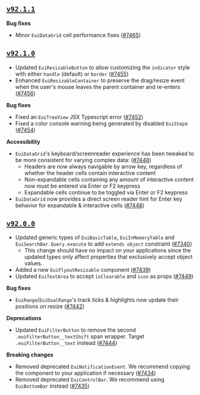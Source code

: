 ## [`v92.1.1`](https://github.com/elastic/eui/releases/v92.1.1)

**Bug fixes**

- Minor `EuiDataGrid` cell performance fixes ([#7465](https://github.com/elastic/eui/pull/7465))

## [`v92.1.0`](https://github.com/elastic/eui/releases/v92.1.0)

- Updated `EuiResizableButton` to allow customizing the `indicator` style with either `handle` (default) or `border` ([#7455](https://github.com/elastic/eui/pull/7455))
- Enhanced `EuiResizableContainer` to preserve the drag/resize event when the user's mouse leaves the parent container and re-enters ([#7456](https://github.com/elastic/eui/pull/7456))

**Bug fixes**

- Fixed an `EuiTreeView` JSX Typescript error ([#7452](https://github.com/elastic/eui/pull/7452))
- Fixed a color console warning being generated by disabled `EuiStep`s ([#7454](https://github.com/elastic/eui/pull/7454))

**Accessibility**

- `EuiDataGrid`'s keyboard/screenreader experience has been tweaked to be more consistent for varying complex data: ([#7448](https://github.com/elastic/eui/pull/7448))
  - Headers are now always navigable by arrow key, regardless of whether the header cells contain interactive content
  - Non-expandable cells containing any amount of interactive content now must be entered via Enter or F2 keypress
  - Expandable cells continue to be toggled via Enter or F2 keypress
- `EuiDataGrid` now provides a direct screen reader hint for Enter key behavior for expandable & interactive cells ([#7448](https://github.com/elastic/eui/pull/7448))

## [`v92.0.0`](https://github.com/elastic/eui/releases/v92.0.0)

- Updated generic types of `EuiBasicTable`, `EuiInMemoryTable` and `EuiSearchBar.Query.execute` to add `extends object` constraint ([#7340](https://github.com/elastic/eui/pull/7340))
  - This change should have no impact on your applications since the updated types only affect properties that exclusively accept object values.
- Added a new `EuiFlyoutResizable` component ([#7439](https://github.com/elastic/eui/pull/7439))
- Updated `EuiTextArea` to accept `isClearable` and `icon` as props ([#7449](https://github.com/elastic/eui/pull/7449))

**Bug fixes**

- `EuiRange`/`EuiDualRange`'s track ticks & highlights now update their positions on resize ([#7442](https://github.com/elastic/eui/pull/7442))

**Deprecations**

- Updated `EuiFilterButton` to remove the second `.euiFilterButton__textShift` span wrapper. Target `.euiFilterButton__text` instead ([#7444](https://github.com/elastic/eui/pull/7444))

**Breaking changes**

- Removed deprecated `EuiNotificationEvent`. We recommend copying the component to your application if necessary ([#7434](https://github.com/elastic/eui/pull/7434))
- Removed deprecated `EuiControlBar`. We recommend using `EuiBottomBar` instead ([#7435](https://github.com/elastic/eui/pull/7435))

